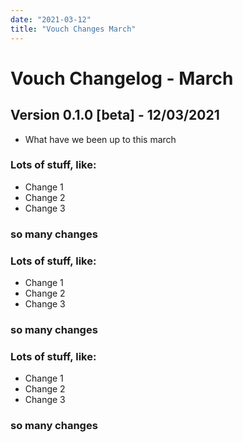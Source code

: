 ```yaml
---
date: "2021-03-12"
title: "Vouch Changes March"
---
```


# Vouch Changelog - March


## Version 0.1.0 [beta] - 12/03/2021
* What have we been up to this march

### Lots of stuff, like:

- Change 1
- Change 2
- Change 3

### so many changes


### Lots of stuff, like:

- Change 1
- Change 2
- Change 3

### so many changes


### Lots of stuff, like:

- Change 1
- Change 2
- Change 3

### so many changes
